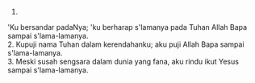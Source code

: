 1.
'Ku bersandar padaNya; 'ku berharap s'lamanya
pada Tuhan Allah Bapa sampai s'lama-lamanya.
<br>
2.
Kupuji nama Tuhan dalam kerendahanku;
aku puji Allah Bapa sampai s'lama-lamanya.
<br>
3.
Meski susah sengsara dalam dunia yang fana,
aku rindu ikut Yesus sampai s'lama-lamanya.